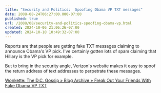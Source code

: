 ```yaml
---
title: "Security and Politics:  Spoofing Obama VP TXT messages"
date: 2008-08-24T06:27:00.000-07:00
published: true
url: /2008/08/security-and-politics-spoofing-obama-vp.html
created: 2024-10-06 21:06:26-07:00
updated: 2024-10-10 10:49:32-07:00
---
```


Reports are that people are getting fake TXT messages claiming to announce Obama's VP pick. I've certainly gotten lots of spam claiming that Hillary is the VP pick for example.  
  
But to bring in the security angle, Verizon's website makes it easy to spoof the return address of text addresses to perpetrate these messages.  
  
[Wonkette: The D.C. Gossip » Blog Archive » Freak Out Your Friends With Fake Obama VP TXT](https://wonkette.com/402054/freak-out-your-friends-with-fake-obama-vp-txt)